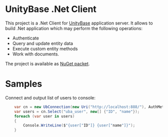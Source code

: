 UnityBase .Net Client
=====================

This project is a .Net Client for [UnityBase](https://unitybase.info/) application server.
It allows to build .Net application which may perform the following operations:
* Authenticate
* Query and update entity data
* Execute custom entity methods
* Work with documents.

The project is available as [NuGet packet](https://www.nuget.org/packages/Softengi.UbClient/).

Samples
=======

Connect and output list of users to console:
```C#
	var cn = new UbConnection(new Uri("http://localhost:888/"), AuthMethod.Ub("user", "password"));
	var users = cn.Select("uba_user", new[] {"ID", "name"});
	foreach (var user in users)
	{
		Console.WriteLine($"{user["ID"]} {user["name"]}");
	}
```
